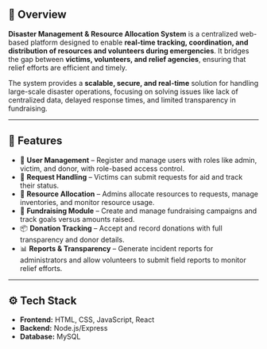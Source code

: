 ## 📌 Overview
**Disaster Management & Resource Allocation System** is a centralized web-based platform designed to enable **real-time tracking, coordination, and distribution of resources and volunteers during emergencies**. It bridges the gap between **victims, volunteers, and relief agencies**, ensuring that relief efforts are efficient and timely.

The system provides a **scalable, secure, and real-time** solution for handling large-scale disaster operations, focusing on solving issues like lack of centralized data, delayed response times, and limited transparency in fundraising.

---
## 🚀 Features
- 👤 **User Management** – Register and manage users with roles like admin, victim, and donor, with role-based access control.
- 📝 **Request Handling** – Victims can submit requests for aid and track their status.
- 🎯 **Resource Allocation** – Admins allocate resources to requests, manage inventories, and monitor resource usage.
- 💸 **Fundraising Module** – Create and manage fundraising campaigns and track goals versus amounts raised.
- 📦 **Donation Tracking** – Accept and record donations with full transparency and donor details.
- 📊 **Reports & Transparency** – Generate incident reports for administrators and allow volunteers to submit field reports to monitor relief efforts.

---
## ⚙️ Tech Stack
- **Frontend:** HTML, CSS, JavaScript, React
- **Backend:** Node.js/Express
- **Database:** MySQL
